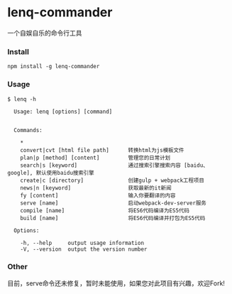 # lenq-commander

一个自娱自乐的命令行工具

### Install

```
npm install -g lenq-commander
```

### Usage

```
$ lenq -h

  Usage: lenq [options] [command]


  Commands:

    *
    convert|cvt [html file path]      转换html为js模板文件
    plan|p [method] [content]         管理您的日常计划
    search|s [keyword]                通过搜索引擎搜索内容 [baidu、google], 默认使用baidu搜索引擎
    create|c [directory]              创建gulp + webpack工程项目
    news|n [keyword]                  获取最新的it新闻
    fy [content]                      输入你要翻译的内容
    serve [name]                      启动webpack-dev-server服务
    compile [name]                    将ES6代码编译为ES5代码
    build [name]                      将ES6代码编译并打包为ES5代码

  Options:

    -h, --help     output usage information
    -V, --version  output the version number

```

### Other

目前，serve命令还未修复，暂时未能使用，如果您对此项目有兴趣，欢迎Fork!